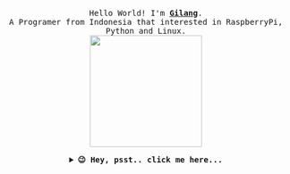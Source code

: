 <p align="center">
 <br />
 <samp>
  Hello World! I'm <b><a rel="nofollow noopener noreferrer" target="_blank" href="https://kangketik.web.id">Gilang</a></b>.
  <br />
  A Programer from Indonesia that interested in RaspberryPi, Python and Linux.
 </samp>
 <br />
 <img src="https://walfiegif.files.wordpress.com/2021/02/out-transparent-7.gif?w=371&h=278" width="200"/>
</p>

<details align="center">
 <summary> <b> <samp> 😉 Hey, psst.. click me here... </samp></b></summary>
 <samp>
  <p align="center">
   <b><h4 style="color: #fc6203">N O I C E 👌🏻 &nbsp; F O L L O W &nbsp; M E !</h4> </b>
   <p align="center">
    <img src="https://walfiegif.files.wordpress.com/2020/11/out-transparent-52.gif" width="250"/>
   </p>
    🌱 Currently learning about game development & cloud computing 🌱<br />
    👀 Looking to collaborate on visual novel & text based game related open source projects 👀<br />
  </p>
  <p align="center">
    <a href="https://github.com/kangketikonlen"><img src="https://github-readme-stats.vercel.app/api?username=kangketikonlen&count_private=true&show_icons=true&theme=tokyonight" alt="kangketikonlen's github stats"></a>
  </p>
  <p align="center">
    Let's be friend 🤝 and chat 💬 just follow the link below 👇 and you can find me. <br />
    Come on, don't be shy 🥰 I won't bite you.<br />
  </p>
  <p align="center">
    <strong><a href="https://www.kangketik.web.id">Website</a></strong> |
    <strong><a href="https://twitter.com/kangketikonlen">Twitter</a></strong>
  </p>
  <hr />
  <p align="center">
   🙃 <b>Fun fact</b>: Why are elevator jokes so classic and good? <strike>They work on many levels</strike>.<br />
  </p>
  <hr />
  <p align="center">
    &copy;Images are belongs to <a href="https://www.hololive.tv/" target="_blank">Hololive</a>
  </p>
 </samp>
</detail>
